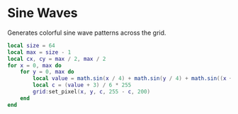 # Sine Waves

Generates colorful sine wave patterns across the grid.

```lua
local size = 64
local max = size - 1
local cx, cy = max / 2, max / 2
for x = 0, max do
    for y = 0, max do
        local value = math.sin(x / 4) + math.sin(y / 4) + math.sin((x + y) / 6)
        local c = (value + 3) / 6 * 255
        grid:set_pixel(x, y, c, 255 - c, 200)
    end
end
```